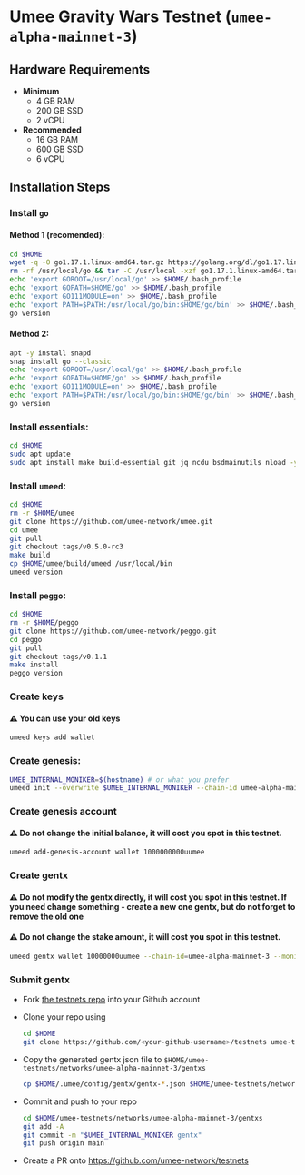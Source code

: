 # Umee Gravity Wars Testnet (`umee-alpha-mainnet-3`)

## Hardware Requirements
* **Minimum**
  * 4 GB RAM
  * 200 GB SSD
  * 2 vCPU
* **Recommended**
  * 16 GB RAM
  * 600 GB SSD
  * 6 vCPU

## Installation Steps
### Install `go`
#### Method 1 (recomended):
```bash
cd $HOME
wget -q -O go1.17.1.linux-amd64.tar.gz https://golang.org/dl/go1.17.linux-amd64.tar.gz
rm -rf /usr/local/go && tar -C /usr/local -xzf go1.17.1.linux-amd64.tar.gz && rm go1.17.1.linux-amd64.tar.gz
echo 'export GOROOT=/usr/local/go' >> $HOME/.bash_profile
echo 'export GOPATH=$HOME/go' >> $HOME/.bash_profile
echo 'export GO111MODULE=on' >> $HOME/.bash_profile
echo 'export PATH=$PATH:/usr/local/go/bin:$HOME/go/bin' >> $HOME/.bash_profile && . $HOME/.bash_profile
go version
```

#### Method 2:
```bash
apt -y install snapd
snap install go --classic
echo 'export GOROOT=/usr/local/go' >> $HOME/.bash_profile
echo 'export GOPATH=$HOME/go' >> $HOME/.bash_profile
echo 'export GO111MODULE=on' >> $HOME/.bash_profile
echo 'export PATH=$PATH:/usr/local/go/bin:$HOME/go/bin' >> $HOME/.bash_profile && . $HOME/.bash_profile
go version
```

### Install essentials:
```bash
cd $HOME
sudo apt update
sudo apt install make build-essential git jq ncdu bsdmainutils nload -y < "/dev/null"
```
### Install `umeed`:
```bash
cd $HOME
rm -r $HOME/umee
git clone https://github.com/umee-network/umee.git
cd umee
git pull
git checkout tags/v0.5.0-rc3
make build
cp $HOME/umee/build/umeed /usr/local/bin
umeed version
```
### Install `peggo`:
```bash
cd $HOME
rm -r $HOME/peggo
git clone https://github.com/umee-network/peggo.git
cd peggo
git pull
git checkout tags/v0.1.1
make install
peggo version
```
### Create keys
#### ⚠️ You can use your old keys
```bash
umeed keys add wallet
```
### Create genesis:
```bash
UMEE_INTERNAL_MONIKER=$(hostname) # or what you prefer
umeed init --overwrite $UMEE_INTERNAL_MONIKER --chain-id umee-alpha-mainnet-3
```
### Create genesis account
#### ⚠️ Do not change the initial balance, it will cost you spot in this testnet.
```bash
umeed add-genesis-account wallet 1000000000uumee
```
### Create gentx
#### ⚠️ Do not modify the gentx directly, it will cost you spot in this testnet. If you need change something - create a new one gentx, but do not forget to remove the old one
#### ⚠️ Do not change the stake amount, it will cost you spot in this testnet.
```bash
umeed gentx wallet 10000000uumee --chain-id=umee-alpha-mainnet-3 --moniker="$UMEE_INTERNAL_MONIKER"
```
### Submit gentx
- Fork [the testnets repo](https://github.com/umee-network/testnets) into your Github account

- Clone your repo using

  ```bash
  cd $HOME
  git clone https://github.com/<your-github-username>/testnets umee-testnets
  ```

- Copy the generated gentx json file to `$HOME/umee-testnets/networks/umee-alpha-mainnet-3/gentxs`

  ```bash
  cp $HOME/.umee/config/gentx/gentx-*.json $HOME/umee-testnets/networks/umee-alpha-mainnet-3/gentxs
  ```

- Commit and push to your repo
  ```bash
  cd $HOME/umee-testnets/networks/umee-alpha-mainnet-3/gentxs
  git add -A
  git commit -m "$UMEE_INTERNAL_MONIKER gentx"
  git push origin main
  ```
- Create a PR onto https://github.com/umee-network/testnets
